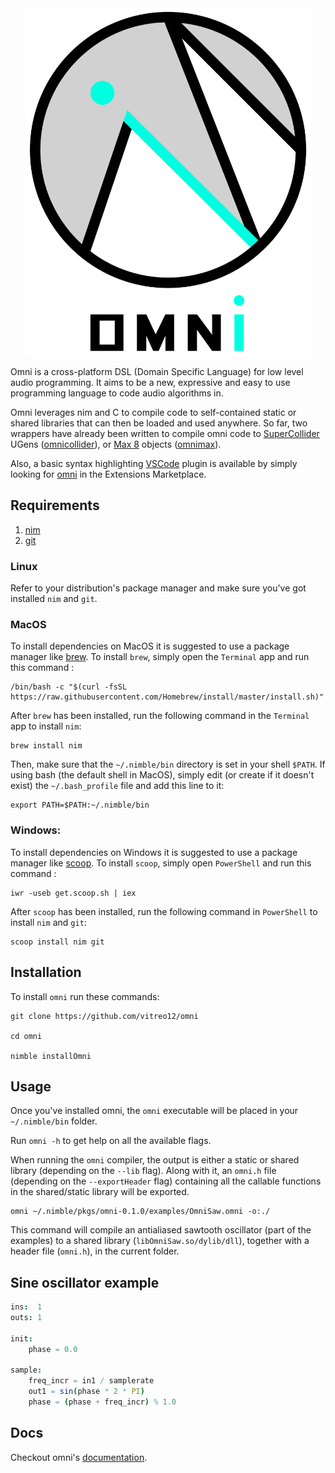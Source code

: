 <a name="logo"/>
<div align="center">
<img src="docs/omni_logo_text.png" alt="Omni logo" width="457" height="556"></img>
</a>
</div>

Omni is a cross-platform DSL (Domain Specific Language) for low level audio programming. 
It aims to be a new, expressive and easy to use programming language to code audio algorithms in.

Omni leverages nim and C to  compile code to self-contained static or shared libraries that can then be loaded and used anywhere. So far, two wrappers have already been written to compile omni code to [SuperCollider](https://supercollider.github.io/) UGens ([omnicollider](https://github.com/vitreo12/omnicollider)), or [Max 8](https://cycling74.com/) objects ([omnimax](https://github.com/vitreo12/omnimax)).

Also, a basic syntax highlighting [VSCode](https://code.visualstudio.com/) plugin is available by simply looking for [omni](https://github.com/vitreo12/vscode-omni) in the Extensions Marketplace.

## **Requirements**

1) [nim](https://nim-lang.org/)
2) [git](https://git-scm.com/)

### **Linux**

Refer to your distribution's package manager and make sure you've got installed `nim` and `git`.

### **MacOS**

To install dependencies on MacOS it is suggested to use a package manager like [brew](https://brew.sh/). 
To install `brew`, simply open the `Terminal` app and run this command :
    
    /bin/bash -c "$(curl -fsSL https://raw.githubusercontent.com/Homebrew/install/master/install.sh)"

After `brew` has been installed, run the following command in the `Terminal` app to install `nim`:

    brew install nim

Then, make sure that the `~/.nimble/bin` directory is set in your shell `$PATH`.
If using bash (the default shell in MacOS), simply edit (or create if it doesn't exist) the `~/.bash_profile` file and add this line to it: 

    export PATH=$PATH:~/.nimble/bin

### **Windows:**

To install dependencies on Windows it is suggested to use a package manager like [scoop](https://scoop.sh/). 
To install `scoop`, simply open `PowerShell` and run this command :
    
    iwr -useb get.scoop.sh | iex

After `scoop` has been installed, run the following command in `PowerShell` to install `nim` and `git`:

    scoop install nim git

## **Installation**

To install `omni` run these commands:

    git clone https://github.com/vitreo12/omni
    
    cd omni

    nimble installOmni

## **Usage**

Once you've installed omni, the `omni` executable will be placed in your `~/.nimble/bin` folder.

Run `omni -h` to get help on all the available flags.

When running the `omni` compiler, the output is either a static or shared library (depending on the `--lib` flag). Along with it, an `omni.h` file (depending on the `--exportHeader` flag) containing all the callable functions in the shared/static library will be exported.

    omni ~/.nimble/pkgs/omni-0.1.0/examples/OmniSaw.omni -o:./

This command will compile an antialiased sawtooth oscillator (part of the examples) to a shared library (`libOmniSaw.so/dylib/dll`), together with a header file (`omni.h`), in the current folder.

## **Sine oscillator example**

```nim
ins:  1
outs: 1

init:
    phase = 0.0

sample:
    freq_incr = in1 / samplerate
    out1 = sin(phase * 2 * PI)
    phase = (phase + freq_incr) % 1.0
```

## **Docs**

Checkout omni's [documentation](https://vitreo12.github.io/omni/).